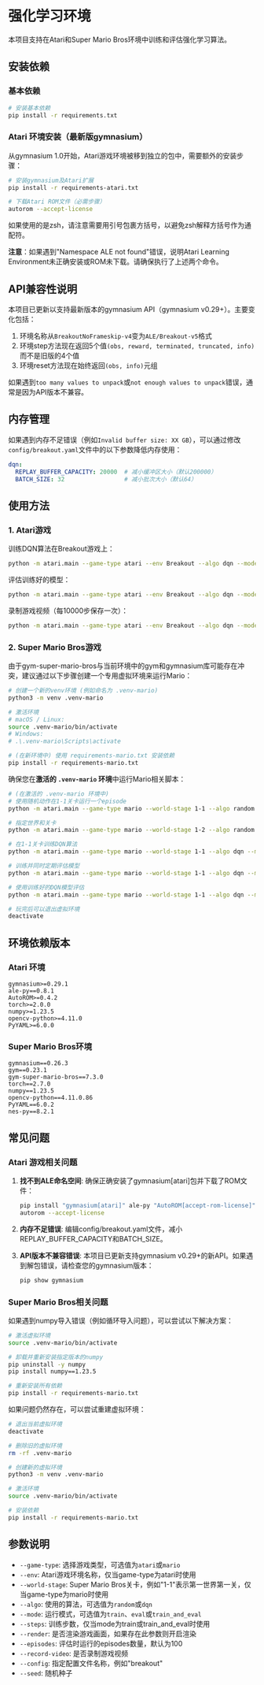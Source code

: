 # 强化学习环境

本项目支持在Atari和Super Mario Bros环境中训练和评估强化学习算法。

## 安装依赖

### 基本依赖

```bash
# 安装基本依赖
pip install -r requirements.txt
```

### Atari 环境安装（最新版gymnasium）

从gymnasium 1.0开始，Atari游戏环境被移到独立的包中，需要额外的安装步骤：

```bash
# 安装gymnasium及Atari扩展
pip install -r requirements-atari.txt

# 下载Atari ROM文件（必需步骤）
autorom --accept-license
```

如果使用的是zsh，请注意需要用引号包裹方括号，以避免zsh解释方括号作为通配符。

**注意**：如果遇到"Namespace ALE not found"错误，说明Atari Learning Environment未正确安装或ROM未下载。请确保执行了上述两个命令。

## API兼容性说明

本项目已更新以支持最新版本的gymnasium API（gymnasium v0.29+）。主要变化包括：

1. 环境名称从`BreakoutNoFrameskip-v4`变为`ALE/Breakout-v5`格式
2. 环境step方法现在返回5个值`(obs, reward, terminated, truncated, info)`而不是旧版的4个值
3. 环境reset方法现在始终返回`(obs, info)`元组

如果遇到`too many values to unpack`或`not enough values to unpack`错误，通常是因为API版本不兼容。

## 内存管理

如果遇到内存不足错误（例如`Invalid buffer size: XX GB`），可以通过修改`config/breakout.yaml`文件中的以下参数降低内存使用：

```yaml
dqn:
  REPLAY_BUFFER_CAPACITY: 20000  # 减小缓冲区大小（默认200000）
  BATCH_SIZE: 32                 # 减小批次大小（默认64）
```

## 使用方法

### 1. Atari游戏

训练DQN算法在Breakout游戏上：

```bash
python -m atari.main --game-type atari --env Breakout --algo dqn --mode train --steps 1000000
```

评估训练好的模型：

```bash
python -m atari.main --game-type atari --env Breakout --algo dqn --mode eval --render
```

录制游戏视频（每10000步保存一次）：

```bash
python -m atari.main --game-type atari --env Breakout --algo dqn --mode train --steps 1000000 --record-video
```

### 2. Super Mario Bros游戏

由于gym-super-mario-bros与当前环境中的gym和gymnasium库可能存在冲突，建议通过以下步骤创建一个专用虚拟环境来运行Mario：

```bash
# 创建一个新的venv环境 (例如命名为 .venv-mario)
python3 -m venv .venv-mario

# 激活环境
# macOS / Linux:
source .venv-mario/bin/activate
# Windows:
# .\.venv-mario\Scripts\activate

# (在新环境中) 使用 requirements-mario.txt 安装依赖
pip install -r requirements-mario.txt
```

确保您在**激活的 `.venv-mario` 环境**中运行Mario相关脚本：

```bash
# (在激活的 .venv-mario 环境中)
# 使用随机动作在1-1关卡运行一个episode
python -m atari.main --game-type mario --world-stage 1-1 --algo random --mode eval --render --episodes 1

# 指定世界和关卡
python -m atari.main --game-type mario --world-stage 1-2 --algo random --mode eval --render --episodes 1

# 在1-1关卡训练DQN算法
python -m atari.main --game-type mario --world-stage 1-1 --algo dqn --mode train --steps 1000000

# 训练并同时定期评估模型
python -m atari.main --game-type mario --world-stage 1-1 --algo dqn --mode train_and_eval --steps 1000000

# 使用训练好的DQN模型评估
python -m atari.main --game-type mario --world-stage 1-1 --algo dqn --mode eval --render --episodes 1

# 玩完后可以退出虚拟环境
deactivate
```

## 环境依赖版本

### Atari 环境

```
gymnasium>=0.29.1
ale-py==0.8.1
AutoROM>=0.4.2
torch>=2.0.0
numpy>=1.23.5
opencv-python>=4.11.0
PyYAML>=6.0.0
```

### Super Mario Bros环境

```
gymnasium==0.26.3
gym==0.23.1
gym-super-mario-bros==7.3.0
torch==2.7.0
numpy==1.23.5
opencv-python==4.11.0.86
PyYAML==6.0.2
nes-py==8.2.1
```

## 常见问题

### Atari 游戏相关问题

1. **找不到ALE命名空间**: 确保正确安装了gymnasium[atari]包并下载了ROM文件：
   ```bash
   pip install "gymnasium[atari]" ale-py "AutoROM[accept-rom-license]"
   autorom --accept-license
   ```

2. **内存不足错误**: 编辑config/breakout.yaml文件，减小REPLAY_BUFFER_CAPACITY和BATCH_SIZE。

3. **API版本不兼容错误**: 本项目已更新支持gymnasium v0.29+的新API。如果遇到解包错误，请检查您的gymnasium版本：
   ```bash
   pip show gymnasium
   ```

### Super Mario Bros相关问题

如果遇到numpy导入错误（例如循环导入问题），可以尝试以下解决方案：

```bash
# 激活虚拟环境
source .venv-mario/bin/activate

# 卸载并重新安装指定版本的numpy
pip uninstall -y numpy
pip install numpy==1.23.5

# 重新安装所有依赖
pip install -r requirements-mario.txt
```

如果问题仍然存在，可以尝试重建虚拟环境：

```bash
# 退出当前虚拟环境
deactivate

# 删除旧的虚拟环境
rm -rf .venv-mario

# 创建新的虚拟环境
python3 -m venv .venv-mario

# 激活环境
source .venv-mario/bin/activate

# 安装依赖
pip install -r requirements-mario.txt
```

## 参数说明

- `--game-type`: 选择游戏类型，可选值为`atari`或`mario`
- `--env`: Atari游戏环境名称，仅当game-type为atari时使用
- `--world-stage`: Super Mario Bros关卡，例如"1-1"表示第一世界第一关，仅当game-type为mario时使用
- `--algo`: 使用的算法，可选值为`random`或`dqn`
- `--mode`: 运行模式，可选值为`train`、`eval`或`train_and_eval`
- `--steps`: 训练步数，仅当mode为train或train_and_eval时使用
- `--render`: 是否渲染游戏画面，如果存在此参数则开启渲染
- `--episodes`: 评估时运行的episodes数量，默认为100
- `--record-video`: 是否录制游戏视频
- `--config`: 指定配置文件名称，例如"breakout"
- `--seed`: 随机种子 